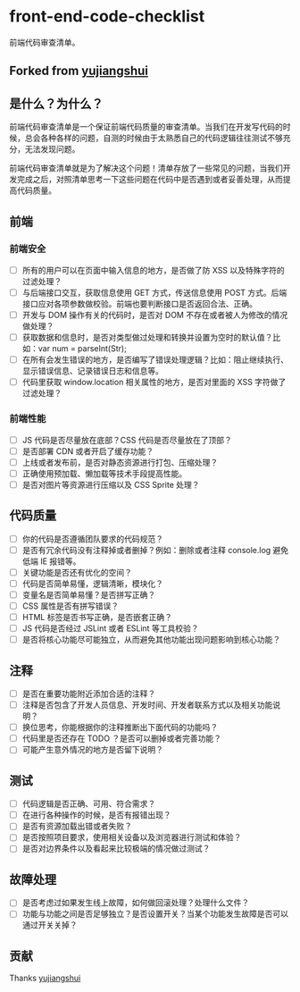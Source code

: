 # front-end-code-checklist

前端代码审查清单。

## Forked from [yujiangshui](https://github.com/yujiangshui/front-end-code-checklist)

## 是什么？为什么？

前端代码审查清单是一个保证前端代码质量的审查清单。当我们在开发写代码的时候，总会各种各样的问题，自测的时候由于太熟悉自己的代码逻辑往往测试不够充分，无法发现问题。

前端代码审查清单就是为了解决这个问题！清单存放了一些常见的问题，当我们开发完成之后，对照清单思考一下这些问题在代码中是否遇到或者妥善处理，从而提高代码质量。

## 前端

### 前端安全

-   [ ] 所有的用户可以在页面中输入信息的地方，是否做了防 XSS 以及特殊字符的过滤处理？
-   [ ] 与后端接口交互，获取信息使用 GET 方式，传送信息使用 POST 方式。后端接口应对各项参数做校验。前端也要判断接口是否返回合法、正确。
-   [ ] 开发与 DOM 操作有关的代码时，是否对 DOM 不存在或者被人为修改的情况做处理？
-   [ ] 获取数据和信息时，是否对类型做过处理和转换并设置为空时的默认值？比如：var num = parseInt(Str);
-   [ ] 在所有会发生错误的地方，是否编写了错误处理逻辑？比如：阻止继续执行、显示错误信息、记录错误日志和信息等。
-   [ ] 代码里获取 window.location 相关属性的地方，是否对里面的 XSS 字符做了过滤处理？

### 前端性能

-   [ ] JS 代码是否尽量放在底部？CSS 代码是否尽量放在了顶部？
-   [ ] 是否部署 CDN 或者开启了缓存功能？
-   [ ] 上线或者发布前，是否对静态资源进行打包、压缩处理？
-   [ ] 正确使用预加载、懒加载等技术手段提高性能。
-   [ ] 是否对图片等资源进行压缩以及 CSS Sprite 处理？

## 代码质量

-   [ ] 你的代码是否遵循团队要求的代码规范？
-   [ ] 是否有冗余代码没有注释掉或者删掉？例如：删除或者注释 console.log 避免低端 IE 报错等。
-   [ ] 关键功能是否还有优化的空间？
-   [ ] 代码是否简单易懂，逻辑清晰，模块化？
-   [ ] 变量名是否简单易懂？是否拼写正确？
-   [ ] CSS 属性是否有拼写错误？
-   [ ] HTML 标签是否书写正确，是否嵌套正确？
-   [ ] JS 代码是否经过 JSLint 或者 ESLint 等工具校验？
-   [ ] 是否将核心功能尽可能独立，从而避免其他功能出现问题影响到核心功能？

## 注释

-   [ ] 是否在重要功能附近添加合适的注释？
-   [ ] 注释是否包含了开发人员信息、开发时间、开发者联系方式以及相关功能说明？
-   [ ] 换位思考，你能根据你的注释推断出下面代码的功能吗？
-   [ ] 代码里是否还存在 TODO ？是否可以删掉或者完善功能？
-   [ ] 可能产生意外情况的地方是否留下说明？

## 测试

-   [ ] 代码逻辑是否正确、可用、符合需求？
-   [ ] 在进行各种操作的时候，是否有报错出现？
-   [ ] 是否有资源加载出错或者失败？
-   [ ] 是否按照项目要求，使用相关设备以及浏览器进行测试和体验？
-   [ ] 是否对边界条件以及看起来比较极端的情况做过测试？

## 故障处理

-   [ ] 是否考虑过如果发生线上故障，如何做回滚处理？处理什么文件？
-   [ ] 功能与功能之间是否足够独立？是否设置开关？当某个功能发生故障是否可以通过开关关掉？

## 贡献

Thanks [yujiangshui](https://github.com/yujiangshui/front-end-code-checklist)
